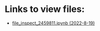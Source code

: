 # Links to view files:

* [file_inspect_2459811.ipynb (2022-8-19)](https://nbviewer.jupyter.org/github/HERA-Team/H6C_Notebooks/blob/main/file_inspect/file_inspect_2459811.ipynb)